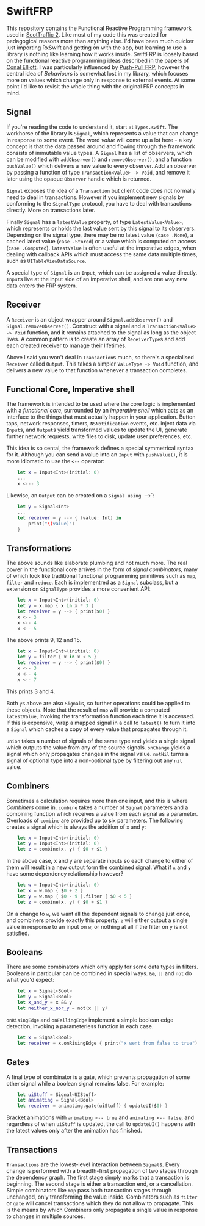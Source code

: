 # SwiftFRP
This repository contains the Functional Reactive Programming framework used in [ScotTraffic 2](https://itunes.apple.com/gb/app/scottraffic-2/id1058109148?mt=8). Like most of my code this was created for pedagogical reasons more than anything else. I'd have been much quicker just importing RxSwift and getting on with the app, but learning to use a library is nothing like learning how it works inside. SwiftFRP is loosely based on the functional reactive programming ideas described in the papers of [Conal Elliott](http://conal.net). I was particularly influenced by [Push-Pull FRP](http://conal.net/papers/push-pull-frp/push-pull-frp.pdf), however the central idea of _Behaviours_ is somewhat lost in my library, which focuses more on values which change only in response to external events. At some point I'd like to revisit the whole thing with the original FRP concepts in mind.

## Signal

If you're reading the code to understand it, start at `Types.swift`. The workhorse of the library is `Signal`, which represents a value that can change in response to some event. The word *value* will come up a lot here - a key concept is that the data passed around and flowing through the framework consists of immutable value types. A `Signal` has a list of observers, which can be modified with `addObserver()` and `removeObserver()`, and a function `pushValue()` which delivers a new value to every observer. Add an observer by passing a function of type `Transaction<Value> -> Void`, and remove it later using the opaque `Observer` handle which is returned.

`Signal` exposes the idea of a `Transaction` but client code does not normally need to deal in transactions. However if you implement new signals by conforming to the `SignalType` protocol, you have to deal with transactions directly. More on transactions later.

Finally `Signal` has a `latestValue` property, of type `LatestValue<Value>`, which represents or holds the last value sent by this signal to its observers. Depending on the signal type, there may be no latest value (`case .None`), a cached latest value (`case .Stored`) or a value which is computed on access (`case .Computed`). `latestValue` is often useful at the imperative edges, when dealing with callback APIs which must access the same data multiple times, such as `UITableViewDataSource`.

A special type of `Signal` is an `Input`, which can be assigned a value directly. `Input`s live at the input side of an imperative shell, and are one way new data enters the FRP system.

## Receiver

A `Receiver` is an object wrapper around `Signal.addObserver()` and `Signal.removeObserver()`. Construct with a signal and a `Transaction<Value> -> Void` function, and it remains attached to the signal as long as the object lives. A common pattern is to create an array of `ReceiverType`s and add each created receiver to manage their lifetimes.

Above I said you won't deal in `Transaction`s much, so there's a specialised `Receiver` called `Output`. This takes a simpler `ValueType -> Void` function, and delivers a new value to that function whenever a transaction completes.

## Functional Core, Imperative shell

The framework is intended to be used where the core logic is implemented with a _functional core_, surrounded by an _imperative shell_ which acts as an interface to the things that must actually happen in your application. Button taps, network responses, timers, `NSNotification` events, etc. inject data via `Input`s, and `Output`s yield transformed values to update the UI, generate further network requests, write files to disk, update user preferences, etc.

This idea is so cental, the framework defines a special symmetrical syntax for it. Although you can send a value into an `Input` with `pushValue()`, it is more idiomatic to use the `<--` operator:

```swift
    let x = Input<Int>(initial: 0)
    ...
    x <--- 3
```

Likewise, an `Output` can be created on a `Signal using `-->`:

```swift
    let y = Signal<Int>
    ...
    let receiver = y --> { (value: Int) in
        print("\(value)")
    }
```

## Transformations

The above sounds like elaborate plumbing and not much more. The real power in the functional core arrives in the form of _signal combinators_, many of which look like traditional functional programming primitives such as `map`, `filter` and `reduce`. Each is implementred as a `Signal` subclass, but a extension on `SignalType` provides a more convenient API:

```swift
    let x = Input<Int>(initial: 0)
    let y = x.map { x in x * 3 }
    let receiver = y --> { print($0) }
    x <-- 3
    x <-- 4
    x <-- 5
```

The above prints 9, 12 and 15. 

```swift
    let x = Input<Int>(initial: 0)
    let y = filter { x in x < 5 }
    let receiver = y --> { print($0) }
    x <-- 3
    x <-- 4
    x <-- 7
```

This prints 3 and 4.

Both `y`s above are also `Signal`s, so further operations could be applied to these objects. Note that the result of `map` will provide a computed `latestValue`, invoking the transformation function each time it is accessed. If this is expensive, wrap a mapped signal in a call to `latest()` to turn it into a `Signal` which caches a copy of every value that propagates through it.

`union` takes a number of signals of the same type and yields a single signal which outputs the value from any of the source signals. `onChange` yields a signal which only propagates changes in the signal value. `notNil` turns a signal of optional type into a non-optional type by filtering out any `nil` value.

## Combiners

Sometimes a calculation requires more than one input, and this is where _Combiners_ come in. `combine` takes a number of `Signal` parameters and a combining function which receives a value from each signal as a parameter. Overloads of `combine` are provided up to six parameters. The following creates a signal which is always the addition of `x` and `y`:

```swift
    let x = Input<Int>(initial: 0)
    let y = Input<Int>(initial: 0)
    let z = combine(x, y) { $0 + $1 }
```

In the above case, x and y are separate inputs so each change to either of them will result in a new output form the combined signal. What if `x` and `y` have some dependency relationship however?

```swift
    let w = Input<Int>(initial: 0)
    let x = w.map { $0 + 2 }
    let y = w.map { $0 - 9 }.filter { $0 < 5 }
    let z = combine(x, y) { $0 + $1 }
```

On a change to `w`, we want all the dependent signals to change just once, and combiners provide exactly this property. `z` will either output a single value in response to an input on `w`, or nothing at all if the filter on `y` is not satisfied.

## Booleans

There are some combinators which only apply for some data types in filters. Booleans in particular can be combined in special ways. `&&`, `||` and `not` do what you'd expect:

```swift
    let x = Signal<Bool>
    let y = Signal<Bool>
    let x_and_y = x && y
    let neither_x_nor_y = not(x || y)
```

`onRisingEdge` and `onFallingEdge` implement a simple boolean edge detection, invoking a parameterless function in each case.

```swift
    let x = Signal<Bool>
    let receiver = x.onRisingEdge { print("x went from false to true") }
```

## Gates

A final type of combinator is a gate, which prevents propagation of some other signal while a boolean signal remains false. For example:

```swift
    let uiStuff = Signal<UIStuff>
    let animating = Signal<Bool>
    let receiver = animating.gate(uiStuff) { updateUI($0) }
```

Bracket animations with `animating <-- true` and `animating <-- false`, and regardless of when `uiStuff` is updated, the call to `updateUI()` happens with the latest values only after the animation has finished.

## Transactions

`Transactions` are the lowest-level interaction between `Signal`s. Every change is performed with a breadth-first propagation of two stages through the dependency graph. The first stage simply marks that a transaction is beginning. The second stage is either a transaction end, or a cancellation. Simple combinators like `map` pass both transaction stages through unchanged, only transforming the value inside. Combinators such as `filter` or `gate` will cancel transactions which they do not allow to propagate. This is the means by which Combiners only propagate a single value in response to changes in multiple sources.

